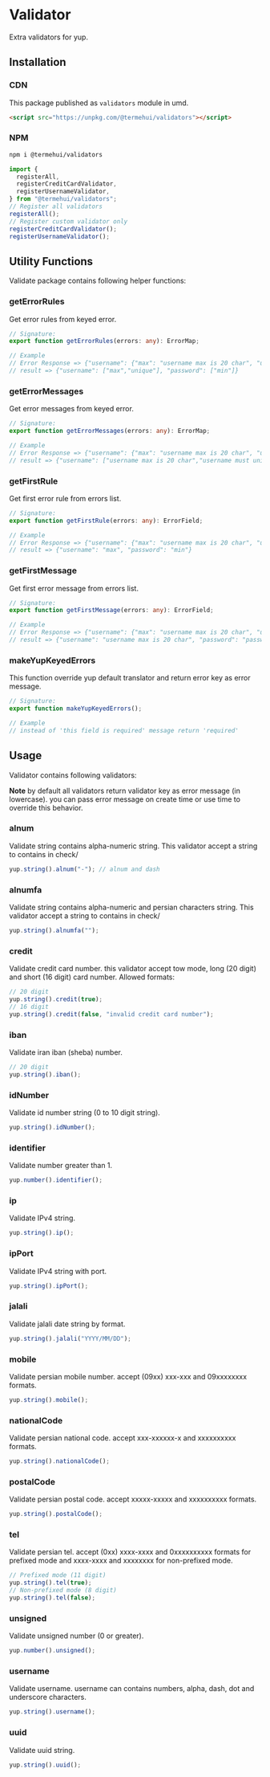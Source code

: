 # Validator

Extra validators for yup.

## Installation

### CDN

This package published as `validators` module in umd.

```html
<script src="https://unpkg.com/@termehui/validators"></script>
```

### NPM

```bash
npm i @termehui/validators
```

```ts
import {
  registerAll,
  registerCreditCardValidator,
  registerUsernameValidator,
} from "@termehui/validators";
// Register all validators
registerAll();
// Register custom validator only
registerCreditCardValidator();
registerUsernameValidator();
```

## Utility Functions

Validate package contains following helper functions:

### getErrorRules

Get error rules from keyed error.

```ts
// Signature:
export function getErrorRules(errors: any): ErrorMap;

// Example
// Error Response => {"username": {"max": "username max is 20 char", "unique": "username must unique"}, "password": {"min" :"password must have 10 char at least"}}
// result => {"username": ["max","unique"], "password": ["min"]}
```

### getErrorMessages

Get error messages from keyed error.

```ts
// Signature:
export function getErrorMessages(errors: any): ErrorMap;

// Example
// Error Response => {"username": {"max": "username max is 20 char", "unique": "username must unique"}, "password": {"min" :"password must have 10 char at least"}}
// result => {"username": ["username max is 20 char","username must unique"], "password": ["password must have 10 char at least"]}
```

### getFirstRule

Get first error rule from errors list.

```ts
// Signature:
export function getFirstRule(errors: any): ErrorField;

// Example
// Error Response => {"username": {"max": "username max is 20 char", "unique": "username must unique"}, "password": {"min" :"password must have 10 char at least"}}
// result => {"username": "max", "password": "min"}
```

### getFirstMessage

Get first error message from errors list.

```ts
// Signature:
export function getFirstMessage(errors: any): ErrorField;

// Example
// Error Response => {"username": {"max": "username max is 20 char", "unique": "username must unique"}, "password": {"min" :"password must have 10 char at least"}}
// result => {"username": "username max is 20 char", "password": "password must have 10 char at least"}
```

### makeYupKeyedErrors

This function override yup default translator and return error key as error message.

```ts
// Signature:
export function makeYupKeyedErrors();

// Example
// instead of 'this field is required' message return 'required'
```

## Usage

Validator contains following validators:

**Note** by default all validators return validator key as error message (in lowercase). you can pass error message on create time or use time to override this behavior.

### alnum

Validate string contains alpha-numeric string. This validator accept a string to contains in check/

```ts
yup.string().alnum("-"); // alnum and dash
```

### alnumfa

Validate string contains alpha-numeric and persian characters string. This validator accept a string to contains in check/

```ts
yup.string().alnumfa("");
```

### credit

Validate credit card number. this validator accept tow mode, long (20 digit) and short (16 digit) card number. Allowed formats:

```ts
// 20 digit
yup.string().credit(true);
// 16 digit
yup.string().credit(false, "invalid credit card number");
```

### iban

Validate iran iban (sheba) number.

```ts
// 20 digit
yup.string().iban();
```

### idNumber

Validate id number string (0 to 10 digit string).

```ts
yup.string().idNumber();
```

### identifier

Validate number greater than 1.

```ts
yup.number().identifier();
```

### ip

Validate IPv4 string.

```ts
yup.string().ip();
```

### ipPort

Validate IPv4 string with port.

```ts
yup.string().ipPort();
```

### jalali

Validate jalali date string by format.

```ts
yup.string().jalali("YYYY/MM/DD");
```

### mobile

Validate persian mobile number. accept (09xx) xxx-xxx and 09xxxxxxxx formats.

```ts
yup.string().mobile();
```

### nationalCode

Validate persian national code. accept xxx-xxxxxx-x and xxxxxxxxxx formats.

```ts
yup.string().nationalCode();
```

### postalCode

Validate persian postal code. accept xxxxx-xxxxx and xxxxxxxxxx formats.

```ts
yup.string().postalCode();
```

### tel

Validate persian tel. accept (0xx) xxxx-xxxx and 0xxxxxxxxxx formats for prefixed mode and xxxx-xxxx and xxxxxxxx for non-prefixed mode.

```ts
// Prefixed mode (11 digit)
yup.string().tel(true);
// Non-prefixed mode (8 digit)
yup.string().tel(false);
```

### unsigned

Validate unsigned number (0 or greater).

```ts
yup.number().unsigned();
```

### username

Validate username. username can contains numbers, alpha, dash, dot and underscore characters.

```ts
yup.string().username();
```

### uuid

Validate uuid string.

```ts
yup.string().uuid();
```
